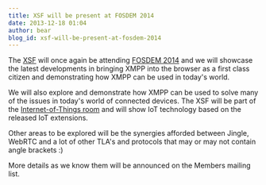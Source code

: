 ```yaml
---
title: XSF will be present at FOSDEM 2014
date: 2013-12-18 01:04
author: bear
blog_id: xsf-will-be-present-at-fosdem-2014
---
```


The [XSF](http://xmpp.org) will once again be attending [FOSDEM 2014](https://fosdem.org/2014/) and we will showcase the latest developments in bringing XMPP into the browser as a first class citizen and demonstrating how XMPP can be used in today's world.

We will also explore and demonstrate how XMPP can be used to solve many of the issues in today's world of connected devices. The XSF will be part of the [Internet-of-Things room](https://fosdem.org/2014/schedule/track/internet_of_things/) and will show IoT technology based on the released IoT extensions.

Other areas to be explored will be the synergies afforded between Jingle, WebRTC and a lot of other TLA's and protocols that may or may not contain angle brackets :)

More details as we know them will be announced on the Members mailing list.
